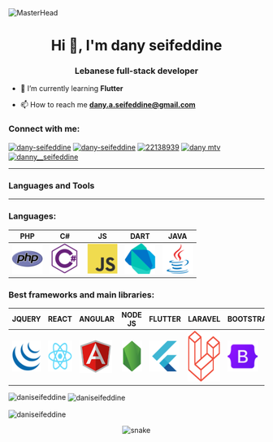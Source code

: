 <img src="https://user-images.githubusercontent.com/74038190/225813708-98b745f2-7d22-48cf-9150-083f1b00d6c9.gif" alt="MasterHead" height="400" width="100%">

<h1 align="center">Hi 👋, I'm dany seifeddine</h1>

<h3 align="center">Lebanese full-stack developer</h3>


- 🌱 I’m currently learning **Flutter**

- 📫 How to reach me **dany.a.seifeddine@gmail.com**

<h3 align="left">Connect with me:</h3>
<p align="left">
<a href="https://codepen.io/dany-seifeddine" target="blank"><img align="center" src="https://raw.githubusercontent.com/rahuldkjain/github-profile-readme-generator/master/src/images/icons/Social/codepen.svg" alt="dany-seifeddine" height="30" width="40" /></a>
<a href="https://linkedin.com/in/dany-seifeddine" target="blank"><img align="center" src="https://raw.githubusercontent.com/rahuldkjain/github-profile-readme-generator/master/src/images/icons/Social/linked-in-alt.svg" alt="dany-seifeddine" height="30" width="40" /></a>
<a href="https://stackoverflow.com/users/22138939" target="blank"><img align="center" src="https://raw.githubusercontent.com/rahuldkjain/github-profile-readme-generator/master/src/images/icons/Social/stack-overflow.svg" alt="22138939" height="30" width="40" /></a>
<a href="https://fb.com/dany mtv" target="blank"><img align="center" src="https://raw.githubusercontent.com/rahuldkjain/github-profile-readme-generator/master/src/images/icons/Social/facebook.svg" alt="dany mtv" height="30" width="40" /></a>
<a href="https://instagram.com/danny__seifeddine" target="blank"><img align="center" src="https://raw.githubusercontent.com/rahuldkjain/github-profile-readme-generator/master/src/images/icons/Social/instagram.svg" alt="danny__seifeddine" height="30" width="40" /></a>
</p>

<hr>

### Languages and Tools 
<hr style="height:1px; border:none;" />
<div>

### Languages:
| PHP | C# | JS | DART | JAVA |
|----------|----------|----------|-----|-----|
|  <img src="https://github.com/devicons/devicon/blob/master/icons/php/php-original.svg" title="Python"  alt="Python" width="60" height="60"/> |  <img src="https://github.com/devicons/devicon/blob/master/icons/csharp/csharp-line.svg" title="C"  alt="C" width="60" height="60"/> |  <img src="https://github.com/devicons/devicon/blob/master/icons/javascript/javascript-original.svg" title="JavaScript" alt="JavaScript" width="60" height="60"/> |  <img src="https://github.com/devicons/devicon/blob/master/icons/dart/dart-original.svg" title="Dart" alt="Dart" width="60" height="60"/>| <img src="https://github.com/devicons/devicon/blob/master/icons/java/java-original.svg" title="Java" alt="Java" width="60" height="60"/>|
### Best frameworks and main libraries:

| JQUERY | REACT | ANGULAR | NODE JS | FLUTTER | LARAVEL | BOOTSTRAP | TAILWIND | AXIOS
|----------|----------|----------|----------|----------|----------|----------|----------|----------|
|  <img src="https://github.com/devicons/devicon/blob/master/icons/jquery/jquery-original.svg" title="Jquery"  alt="Jquery" width="60" height="60"/>|  <img src="https://github.com/devicons/devicon/blob/master/icons/react/react-original.svg" title="React"  alt="React" width="60" height="60"/>|  <img src="https://github.com/devicons/devicon/blob/master/icons/angularjs/angularjs-original.svg" title="Angular" alt="Angular" width="65" height="65"/>|  <img src="https://github.com/devicons/devicon/blob/master/icons/nodejs/nodejs-original.svg" title="Nodejs" alt="Nodejs" width="60" height="60"/>|  <img src="https://github.com/devicons/devicon/blob/master/icons/flutter/flutter-original.svg" title="Flutter" alt="Flutter" width="60" height="60"/>| <img src="https://github.com/devicons/devicon/blob/master/icons/laravel/laravel-original.svg" title="Laravel" alt="Laravel" width="100" height="100"/>| <img src="https://github.com/devicons/devicon/blob/master/icons/bootstrap/bootstrap-original.svg" title="Bootstrap" alt="Bootstrap" width="60" height="60"/>| <img src="https://github.com/devicons/devicon/blob/master/icons/tailwindcss/tailwindcss-original.svg" title="Tailwind" alt="Tailwind" width="70" height="70"/>| <img src="https://github.com/devicons/devicon/blob/master/icons/axios/axios-plain.svg" title="Axios" alt="Axios" width="70" height="70"/>|

<p><img align="left" src="https://github-readme-stats.vercel.app/api/top-langs?username=daniseifeddine&show_icons=true&locale=en&layout=compact&theme=vision-friendly-dark" alt="daniseifeddine" /></p>

<p>&nbsp;<img align="center" src="https://github-readme-stats.vercel.app/api?username=daniseifeddine&show_icons=true&locale=en&theme=vision-friendly-dark" alt="daniseifeddine" /></p>

<p><img align="center" src="https://github-readme-streak-stats.herokuapp.com/?user=daniseifeddine&theme=vision-friendly-dark" alt="daniseifeddine" /></p>


<p align="center">
 <img width="1000" src="https://github.com/sammorozov/sammorozov/blob/main/assets/github-snake.svg" alt="snake"/>
</p>
